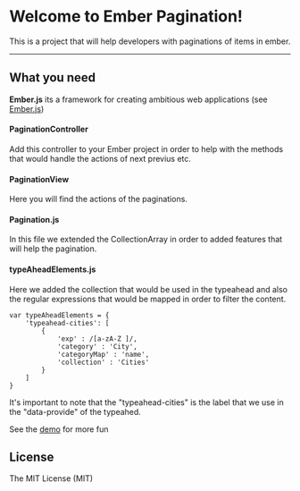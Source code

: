 Welcome to Ember Pagination!
=====================

This is a project that will help developers with paginations of items in ember.

----------


What you need
---------


**Ember.js** its a framework for creating ambitious web applications  (see [Ember.js])


#### PaginationController

Add this controller to your Ember project in order to help with the methods that would handle the actions of next previus etc.
#### PaginationView
Here you will find the actions of the paginations.

#### Pagination.js
In this file we extended the CollectionArray in order to added features that will help the pagination.

#### typeAheadElements.js
Here we added the collection that would be used in the typeahead and also the regular expressions that would be mapped in order to filter the content.

```
var typeAheadElements = {
    'typeahead-cities': [
        {
            'exp' : /[a-zA-Z ]/,
            'category' : 'City',
            'categoryMap' : 'name',
            'collection' : 'Cities'
        }
    ]
}
```

It's important to note that the "typeahead-cities" is the label that we use in the "data-provide" of the typeahed.


See the [demo] for more fun



License
----

The MIT License (MIT)


[Ember.js]:http://emberjs.com/
[demo]:http://juanjardim.com/emberpagination
